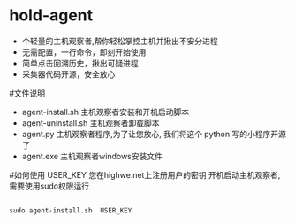 # hold-agent
* 个轻量的主机观察者,帮你轻松掌控主机并揪出不安分进程
* 无需配置，一行命令，即刻开始使用
* 简单点击回溯历史，揪出可疑进程
* 采集器代码开源，安全放心

#文件说明
* agent-install.sh 主机观察者安装和开机启动脚本
* agent-uninstall.sh 主机观察者卸载脚本
* agent.py 主机观察者程序,为了让您放心, 我们将这个 python 写的小程序开源了
* agent.exe 主机观察者windows安装文件

#如何使用
USER_KEY 您在highwe.net上注册用户的密钥
开机启动主机观察者,需要使用sudo权限运行
<pre><code>
sudo agent-install.sh  USER_KEY
</code></pre>
